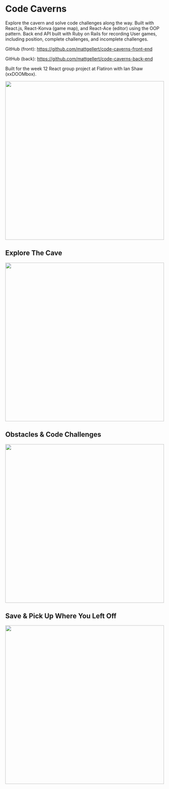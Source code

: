 # Code Caverns
Explore the cavern and solve code challenges along the way. Built with React.js, React-Konva (game map), and React-Ace (editor) using the OOP pattern. Back end API built with Ruby on Rails for recording User games, including position, complete challenges, and incomplete challenges.

GitHub (front): https://github.com/mattgellert/code-caverns-front-end

GitHub (back): https://github.com/mattgellert/code-caverns-back-end

Built for the week 12 React group project at Flatiron with Ian Shaw (xxDOOMbox).

<img src="https://media.giphy.com/media/l4EoNmcZukoGf5kBO/giphy.gif" height="500px"/>

## Explore The Cave
<img src="https://media.giphy.com/media/l4Ep3emwUBop4FzO0/giphy.gif" height="500px"/>

## Obstacles & Code Challenges
<img src="https://media.giphy.com/media/xUNd9AsecPRxkGVkDC/giphy.gif" height="500px"/>

## Save & Pick Up Where You Left Off
<img src="https://media.giphy.com/media/xUNda15WDl7uxU1JJe/giphy.gif" height="500px"/>
